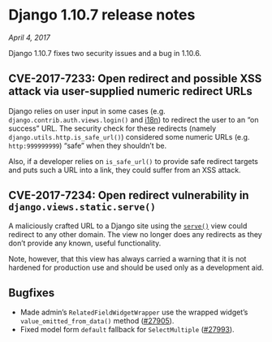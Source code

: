 # Django 1.10.7 release notes

*April 4, 2017*

Django 1.10.7 fixes two security issues and a bug in 1.10.6.

## CVE-2017-7233: Open redirect and possible XSS attack via user-supplied numeric redirect URLs

Django relies on user input in some cases  (e.g.
`django.contrib.auth.views.login()` and [i18n](../topics/i18n/index.md))
to redirect the user to an “on success” URL. The security check for these
redirects (namely `django.utils.http.is_safe_url()`) considered some numeric
URLs (e.g. `http:999999999`) “safe” when they shouldn’t be.

Also, if a developer relies on `is_safe_url()` to provide safe redirect
targets and puts such a URL into a link, they could suffer from an XSS attack.

## CVE-2017-7234: Open redirect vulnerability in `django.views.static.serve()`

A maliciously crafted URL to a Django site using the
[`serve()`](../ref/views.md#django.views.static.serve) view could redirect to any other domain. The
view no longer does any redirects as they don’t provide any known, useful
functionality.

Note, however, that this view has always carried a warning that it is not
hardened for production use and should be used only as a development aid.

## Bugfixes

* Made admin’s `RelatedFieldWidgetWrapper` use the wrapped widget’s
  `value_omitted_from_data()` method ([#27905](https://code.djangoproject.com/ticket/27905)).
* Fixed model form `default` fallback for `SelectMultiple`
  ([#27993](https://code.djangoproject.com/ticket/27993)).
